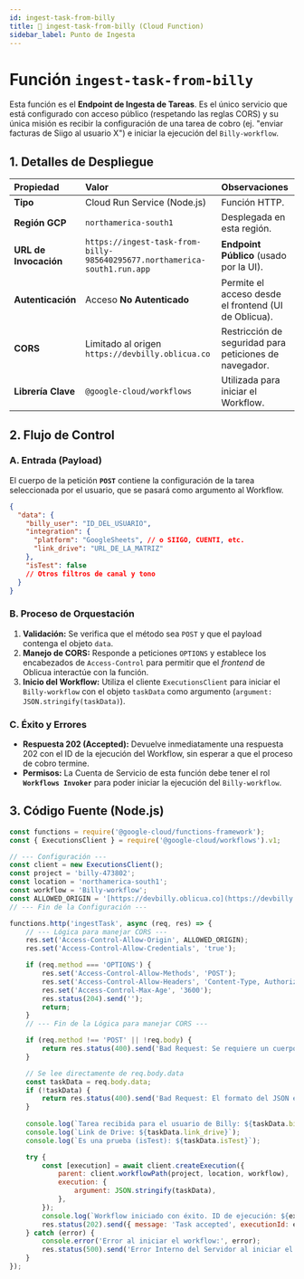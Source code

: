 ```yaml
---
id: ingest-task-from-billy
title: 🔗 ingest-task-from-billy (Cloud Function)
sidebar_label: Punto de Ingesta
---
```


# Función `ingest-task-from-billy`

Esta función es el **Endpoint de Ingesta de Tareas**. Es el único servicio que está configurado con acceso público (respetando las reglas CORS) y su única misión es recibir la configuración de una tarea de cobro (ej. "enviar facturas de Siigo al usuario X") e iniciar la ejecución del `Billy-workflow`.

## 1. Detalles de Despliegue

| Propiedad | Valor | Observaciones |
| :--- | :--- | :--- |
| **Tipo** | Cloud Run Service (Node.js) | Función HTTP. |
| **Región GCP** | `northamerica-south1` | Desplegada en esta región. |
| **URL de Invocación** | `https://ingest-task-from-billy-985640295677.northamerica-south1.run.app` | **Endpoint Público** (usado por la UI). |
| **Autenticación** | Acceso **No Autenticado** | Permite el acceso desde el frontend (UI de Oblicua). |
| **CORS** | Limitado al origen `https://devbilly.oblicua.co` | Restricción de seguridad para peticiones de navegador. |
| **Librería Clave** | `@google-cloud/workflows` | Utilizada para iniciar el Workflow. |

## 2. Flujo de Control

### A. Entrada (Payload)

El cuerpo de la petición **`POST`** contiene la configuración de la tarea seleccionada por el usuario, que se pasará como argumento al Workflow.

```json title="taskData (JSON de Entrada)"
{
  "data": {
    "billy_user": "ID_DEL_USUARIO",
    "integration": {
      "platform": "GoogleSheets", // o SIIGO, CUENTI, etc.
      "link_drive": "URL_DE_LA_MATRIZ"
    },
    "isTest": false
    // Otros filtros de canal y tono
  }
}

```
### B. Proceso de Orquestación

1.  **Validación:** Se verifica que el método sea `POST` y que el payload contenga el objeto `data`.
2.  **Manejo de CORS:** Responde a peticiones `OPTIONS` y establece los encabezados de `Access-Control` para permitir que el *frontend* de Oblicua interactúe con la función.
3.  **Inicio del Workflow:** Utiliza el cliente `ExecutionsClient` para iniciar el `Billy-workflow` con el objeto `taskData` como argumento (`argument: JSON.stringify(taskData)`).

### C. Éxito y Errores

* **Respuesta 202 (Accepted):** Devuelve inmediatamente una respuesta 202 con el ID de la ejecución del Workflow, sin esperar a que el proceso de cobro termine.
* **Permisos:** La Cuenta de Servicio de esta función debe tener el rol **`Workflows Invoker`** para poder iniciar la ejecución del `Billy-workflow`.

## 3. Código Fuente (Node.js)

```javascript title="index.js"
const functions = require('@google-cloud/functions-framework');
const { ExecutionsClient } = require('@google-cloud/workflows').v1;

// --- Configuración ---
const client = new ExecutionsClient();
const project = 'billy-473802';
const location = 'northamerica-south1';
const workflow = 'Billy-workflow';
const ALLOWED_ORIGIN = '[https://devbilly.oblicua.co](https://devbilly.oblicua.co)';
// --- Fin de la Configuración ---

functions.http('ingestTask', async (req, res) => {
    // --- Lógica para manejar CORS ---
    res.set('Access-Control-Allow-Origin', ALLOWED_ORIGIN);
    res.set('Access-Control-Allow-Credentials', 'true');

    if (req.method === 'OPTIONS') {
        res.set('Access-Control-Allow-Methods', 'POST');
        res.set('Access-Control-Allow-Headers', 'Content-Type, Authorization');
        res.set('Access-Control-Max-Age', '3600');
        res.status(204).send('');
        return;
    }
    // --- Fin de la Lógica para manejar CORS ---

    if (req.method !== 'POST' || !req.body) {
        return res.status(400).send('Bad Request: Se requiere un cuerpo JSON en una solicitud POST.');
    }

    // Se lee directamente de req.body.data
    const taskData = req.body.data;
    if (!taskData) {
        return res.status(400).send('Bad Request: El formato del JSON es incorrecto. No se encontró el objeto "data".');
    }
    
    console.log(`Tarea recibida para el usuario de Billy: ${taskData.billy_user}`);
    console.log(`Link de Drive: ${taskData.link_drive}`);
    console.log(`Es una prueba (isTest): ${taskData.isTest}`);

    try {
        const [execution] = await client.createExecution({
            parent: client.workflowPath(project, location, workflow),
            execution: {
                argument: JSON.stringify(taskData),
            },
        });
        console.log(`Workflow iniciado con éxito. ID de ejecución: ${execution.name}`);
        res.status(202).send({ message: 'Task accepted', executionId: execution.name });
    } catch (error) {
        console.error('Error al iniciar el workflow:', error);
        res.status(500).send('Error Interno del Servidor al iniciar el workflow.');
    }
});